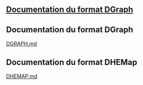 ## [Documentation du format DGraph](DGenesis/readme.md)

## Documentation du format DGraph
[DGRAPH.md](DGRAPH.md)

## Documentation du format DHEMap
[DHEMAP.md](DHEMAP.md)
